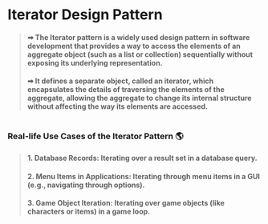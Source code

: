 # Iterator Design Pattern
> #### ➡ The Iterator pattern is a widely used design pattern in software development that provides a way to access the elements of an aggregate object (such as a list or collection) sequentially without exposing its underlying representation.
> #### ➡ It defines a separate object, called an iterator, which encapsulates the details of traversing the elements of the aggregate, allowing the aggregate to change its internal structure without affecting the way its elements are accessed.

#
### Real-life Use Cases of the Iterator Pattern 🌎
> #### 1. Database Records: Iterating over a result set in a database query.
> #### 2. Menu Items in Applications: Iterating through menu items in a GUI (e.g., navigating through options).
> #### 3. Game Object Iteration: Iterating over game objects (like characters or items) in a game loop.